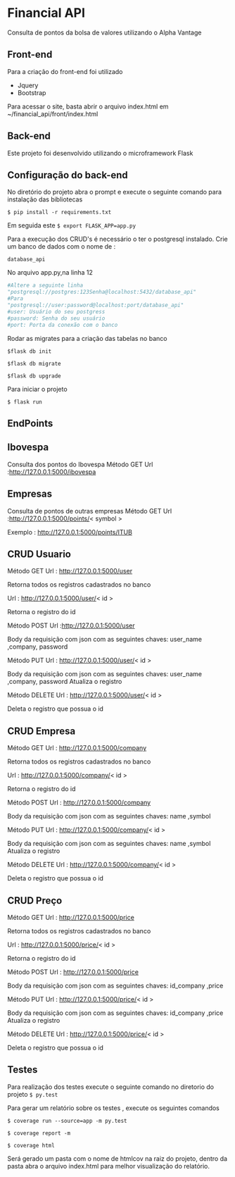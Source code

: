 # Financial API
Consulta de pontos da bolsa de valores utilizando o Alpha Vantage

## Front-end
Para a criação do front-end foi utilizado
- Jquery
- Bootstrap

Para acessar o site, basta abrir o arquivo index.html em ~/financial_api/front/index.html

## Back-end
Este projeto foi desenvolvido utilizando o microframework Flask

## Configuração do back-end
No diretório do projeto abra o prompt e execute o seguinte comando para instalação das bibliotecas 

`$ pip install -r requirements.txt`

Em seguida este
`$ export FLASK_APP=app.py  `

Para a execução dos CRUD's é necessário o ter o postgresql instalado.
Crie um banco de dados com o nome de : 

`database_api`

No arquivo app.py,na linha 12
```python
#Altere a seguinte linha
"postgresql://postgres:123Senha@localhost:5432/database_api"
#Para 
"postgresql://user:password@localhost:port/database_api"
#user: Usuário do seu postgress
#password: Senha do seu usuário
#port: Porta da conexão com o banco
```
Rodar as migrates para a criação das tabelas no banco

`$flask db init`

`$flask db migrate`

`$flask db upgrade`

Para iniciar o projeto

`$ flask run`

## EndPoints

## Ibovespa

Consulta dos pontos do Ibovespa
Método GET
Url :http://127.0.0.1:5000/ibovespa
## Empresas

Consulta de pontos de outras empresas
Método GET
Url :http://127.0.0.1:5000/points/< symbol >

Exemplo : http://127.0.0.1:5000/points/ITUB

## CRUD Usuario

Método GET
Url : http://127.0.0.1:5000/user

Retorna todos os registros cadastrados no banco

Url : http://127.0.0.1:5000/user/< id >

Retorna o registro do id

Método POST
Url :http://127.0.0.1:5000/user

Body da requisição com json com as seguintes chaves: user_name ,company, password

Método PUT
Url : http://127.0.0.1:5000/user/< id >

Body da requisição com json com as seguintes chaves: user_name ,company, password
Atualiza o registro

Método DELETE
Url : http://127.0.0.1:5000/user/< id >

Deleta o registro que possua o id

## CRUD Empresa

Método GET
Url : http://127.0.0.1:5000/company

Retorna todos os registros cadastrados no banco

Url : http://127.0.0.1:5000/company/< id >

Retorna o registro do id

Método POST
Url : http://127.0.0.1:5000/company

Body da requisição com json com as seguintes chaves: name ,symbol

Método PUT
Url : http://127.0.0.1:5000/company/< id >

Body da requisição com json com as seguintes chaves:  name ,symbol
Atualiza o registro

Método DELETE
Url : http://127.0.0.1:5000/company/< id >

Deleta o registro que possua o id

## CRUD Preço

Método GET
Url : http://127.0.0.1:5000/price

Retorna todos os registros cadastrados no banco

Url : http://127.0.0.1:5000/price/< id >

Retorna o registro do id

Método POST
Url : http://127.0.0.1:5000/price

Body da requisição com json com as seguintes chaves: id_company ,price

Método PUT
Url : http://127.0.0.1:5000/price/< id >

Body da requisição com json com as seguintes chaves:  id_company ,price
Atualiza o registro

Método DELETE
Url : http://127.0.0.1:5000/price/< id >

Deleta o registro que possua o id

## Testes

Para realização dos testes execute o seguinte comando no diretorio do projeto
`$ py.test`

Para gerar um relatório sobre os testes , execute os seguintes comandos

`$ coverage run --source=app -m py.test  `

`$ coverage report -m   `

`$ coverage html`

Será gerado um pasta com o nome de htmlcov na raiz do projeto, dentro da pasta abra o arquivo index.html para melhor visualização do relatório.
